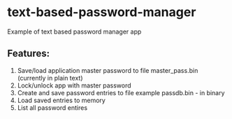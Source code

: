 # text-based-password-manager
Example of text based password manager app

## Features:
1. Save/load application master password to file master_pass.bin (currently in plain text)
2. Lock/unlock app with master password
3. Create and save password entries to file example passdb.bin - in binary
4. Load saved entries to memory
4. List all password entires 